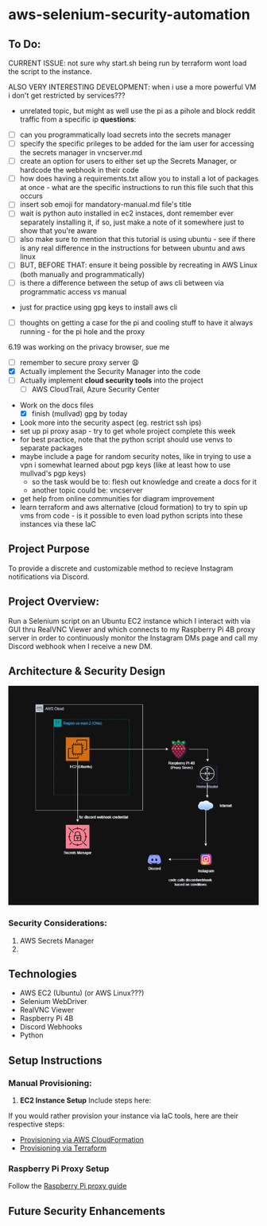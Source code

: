 # aws-selenium-security-automation

## To Do:

CURRENT ISSUE: not sure why start.sh being run by terraform wont load the script to the instance.

ALSO VERY INTERESTING DEVELOPMENT: when i use a more powerful VM i don't get restricted by services???

- unrelated topic, but might as well use the pi as a pihole and block reddit traffic from a specific ip
**questions**:
- [ ] can you programmatically load secrets into the secrets manager
- [ ] specify the specific prileges to be added for the iam user for accessing the secrets manager in vncserver.md
- [ ] create an option for users to either set up the Secrets Manager, or hardcode the webhook in their code
- [ ] how does having a requirements.txt allow you to install a lot of packages at once - what are the specific instructions to run this file such that this occurs
- [ ] insert sob emoji for mandatory-manual.md file's title
- [ ] wait is python auto installed in ec2 instaces, dont remember ever separately installing it, if so, just make a note of it somewhere just to show that you're aware
- [ ] also make sure to mention that this tutorial is using ubuntu - see if there is any real difference in the instructions for between ubuntu and aws linux
- [ ] BUT, BEFORE THAT: ensure it being possible by recreating in AWS Linux (both manually and programmatically)
- [ ] is there a difference between the setup of aws cli between via programmatic access vs manual
- just for practice using gpg keys to install aws cli
- [ ] thoughts on getting a case for the pi and cooling stuff to have it always running - for the pi hole and the proxy

6.19 was working on the privacy browser, sue me


- [ ] remember to secure proxy server 😩
- [x] Actually implement the Security Manager into the code
- [ ] Actually implement **cloud security tools** into the project
    - [ ] AWS CloudTrail, Azure Security Center
- Work on the docs files
    - [x] finish (mullvad) gpg by today
- Look more into the security aspect (eg. restrict ssh ips)
- set up pi proxy asap - try to get whole project complete this week
- for best practice, note that the python script should use venvs to separate packages
- maybe include a page for random security notes, like in trying to use a vpn i somewhat learned about pgp keys (like at least how to use mullvad's pgp keys)
    - so the task would be to: flesh out knowledge and create a docs for it
    - another topic could be: vncserver
- get help from online communities for diagram improvement
- learn terraform and aws alternative (cloud formation) to try to spin up vms from code - is it possible to even load python scripts into these instances via these IaC

## Project Purpose
To provide a discrete and customizable method to recieve Instagram notifications via Discord.

## Project Overview:
Run a Selenium script on an Ubuntu EC2 instance which I interact with via GUI thru RealVNC Viewer and which connects to my Raspberry Pi 4B proxy server in order to continuously monitor the Instagram DMs page and call my Discord webhook when I receive a new DM.

## Architecture & Security Design
![Architecture Diagram](resources/readme-architecture-design.png)

### Security Considerations:
1. AWS Secrets Manager
2. 

## Technologies
- AWS EC2 (Ubuntu) (or AWS Linux???)
- Selenium WebDriver
- RealVNC Viewer
- Raspberry Pi 4B
- Discord Webhooks
- Python


## Setup Instructions

### Manual Provisioning:
1. **EC2 Instance Setup**
Include steps here:

If you would rather provision your instance via IaC tools, here are their respective steps:
- [Provisioning via AWS CloudFormation](docs/aws_cloudformation.md)
- [Provisioning via Terraform](docs/terraform.md)

### Raspberry Pi Proxy Setup
Follow the [Raspberry Pi proxy guide](docs/raspberry-pi-proxy.md)



## Future Security Enhancements